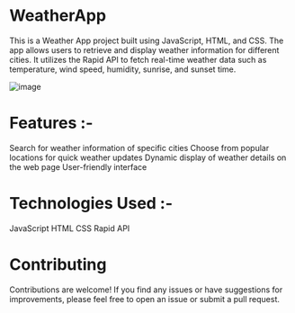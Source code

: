 # WeatherApp

This is a Weather App project built using JavaScript, HTML, and CSS. The app allows users to retrieve and display weather information for different cities. It utilizes the Rapid API to fetch real-time weather data such as temperature, wind speed, humidity, sunrise, and sunset time.

![image](https://github.com/SwayamBadhe/WeatherApp/assets/123235851/af51cd62-4fbe-4642-834a-98d9d28d9855)

# Features :-

Search for weather information of specific cities
Choose from popular locations for quick weather updates
Dynamic display of weather details on the web page
User-friendly interface

# Technologies Used :- 

JavaScript
HTML
CSS
Rapid API

# Contributing
Contributions are welcome! If you find any issues or have suggestions for improvements, please feel free to open an issue or submit a pull request.

